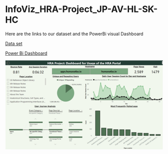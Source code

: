# InfoViz_HRA-Project_JP-AV-HL-SK-HC

Here are the links to our dataset and the PowerBi visual Dashboard

[Data set](https://drive.google.com/file/d/1mqBZbh0tqvUxKoPMHTw6cwg-UboycPuZ/view)

[Power Bi Dashboard](https://app.powerbi.com/onedrive/error?pbi_source=ODSPViewer&driveId=b!AwTegC68F0WpeO1PcVbabUuMDm2MgphAnYbhpSwnHbLo_BIB0rRIQ5Ne8fHwdB1J&itemId=01CCKQ6XMO24U55TF52BEZJAAPARHAAWGY)

<img src="https://github.com/SrihariKamath/Human-Reference-Atlas-HRA-Portal-Usage-Dashboard-Development/blob/main/hra%20portal.png" alt="PowerBi Dashboard">

